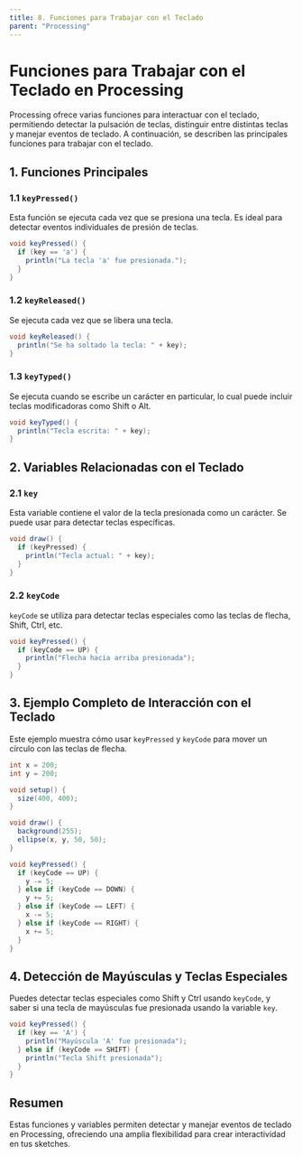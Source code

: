 ```yaml
---
title: 8. Funciones para Trabajar con el Teclado
parent: "Processing"
---
```

# Funciones para Trabajar con el Teclado en Processing

Processing ofrece varias funciones para interactuar con el teclado, permitiendo detectar la pulsación de teclas, distinguir entre distintas teclas y manejar eventos de teclado. A continuación, se describen las principales funciones para trabajar con el teclado.

## 1. Funciones Principales

### 1.1 `keyPressed()`
Esta función se ejecuta cada vez que se presiona una tecla. Es ideal para detectar eventos individuales de presión de teclas.

```java
void keyPressed() {
  if (key == 'a') {
    println("La tecla 'a' fue presionada.");
  }
}
```

### 1.2 `keyReleased()`
Se ejecuta cada vez que se libera una tecla.

```java
void keyReleased() {
  println("Se ha soltado la tecla: " + key);
}
```

### 1.3 `keyTyped()`
Se ejecuta cuando se escribe un carácter en particular, lo cual puede incluir teclas modificadoras como Shift o Alt.

```java
void keyTyped() {
  println("Tecla escrita: " + key);
}
```

## 2. Variables Relacionadas con el Teclado

### 2.1 `key`
Esta variable contiene el valor de la tecla presionada como un carácter. Se puede usar para detectar teclas específicas.

```java
void draw() {
  if (keyPressed) {
    println("Tecla actual: " + key);
  }
}
```

### 2.2 `keyCode`
`keyCode` se utiliza para detectar teclas especiales como las teclas de flecha, Shift, Ctrl, etc.

```java
void keyPressed() {
  if (keyCode == UP) {
    println("Flecha hacia arriba presionada");
  }
}
```

## 3. Ejemplo Completo de Interacción con el Teclado

Este ejemplo muestra cómo usar `keyPressed` y `keyCode` para mover un círculo con las teclas de flecha.

```java
int x = 200;
int y = 200;

void setup() {
  size(400, 400);
}

void draw() {
  background(255);
  ellipse(x, y, 50, 50);
}

void keyPressed() {
  if (keyCode == UP) {
    y -= 5;
  } else if (keyCode == DOWN) {
    y += 5;
  } else if (keyCode == LEFT) {
    x -= 5;
  } else if (keyCode == RIGHT) {
    x += 5;
  }
}
```

## 4. Detección de Mayúsculas y Teclas Especiales

Puedes detectar teclas especiales como Shift y Ctrl usando `keyCode`, y saber si una tecla de mayúsculas fue presionada usando la variable `key`.

```java
void keyPressed() {
  if (key == 'A') {
    println("Mayúscula 'A' fue presionada");
  } else if (keyCode == SHIFT) {
    println("Tecla Shift presionada");
  }
}
```

## Resumen

Estas funciones y variables permiten detectar y manejar eventos de teclado en Processing, ofreciendo una amplia flexibilidad para crear interactividad en tus sketches.
